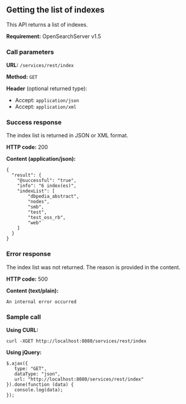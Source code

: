 ## Getting the list of indexes

This API returns a list of indexes.

**Requirement:** OpenSearchServer v1.5

### Call parameters

**URL:** ```/services/rest/index```

**Method:** ```GET```

**Header** (optional returned type):
- Accept: ```application/json```
- Accept: ```application/xml```

### Success response
The index list is returned in JSON or XML format.

**HTTP code:**
200

**Content (application/json):**

    {
      "result": {
        "@successful": "true",
        "info": "6 index(es)",
        "indexList": [
            "dbpedia_abstract",
            "nodes",
            "smb",
            "test",
            "test_oss_rb",
            "web"
        ]
      }
    }

### Error response

The index list was not returned. The reason is provided in the content.

**HTTP code:**
500

**Content (text/plain):**

    An internal error occurred

### Sample call

**Using CURL:**

    curl -XGET http://localhost:8080/services/rest/index

**Using jQuery:**

    $.ajax({ 
       type: "GET",
       dataType: "json",
       url: "http://localhost:8080/services/rest/index"
    }).done(function (data) {
       console.log(data);
    });